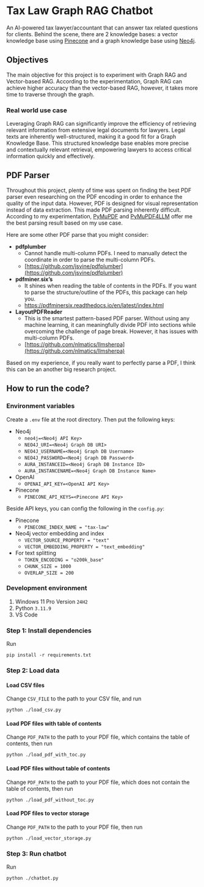 # Tax Law Graph RAG Chatbot

An AI-powered tax lawyer/accountant that can answer tax related questions for clients. Behind the scene, there are 2 knowledge bases: a vector knowledge base using [Pinecone](https://www.pinecone.io/) and a graph knowledge base using [Neo4j](https://neo4j.com/). 


## Objectives

The main objective for this project is to experiment with Graph RAG and Vector-based RAG. According to the experimentation, Graph RAG can achieve higher accuracy than the vector-based RAG, however, it takes more time to traverse through the graph. 

### Real world use case

Leveraging Graph RAG can significantly improve the efficiency of retrieving relevant information from extensive legal documents for lawyers. Legal texts are inherently well-structured, making it a good fit for a Graph Knowledge Base. This structured knowledge base enables more precise and contextually relevant retrieval, empowering lawyers to access critical information quickly and effectively.

## PDF Parser

Throughout this project, plenty of time was spent on finding the best PDF parser even researching on the PDF encoding in order to enhance the quality of the input data. However, PDF is designed for visual representation instead of data extraction. This made PDF parsing inherently difficult. According to my experimentation, [PyMuPDF](https://pymupdf.readthedocs.io/en/latest/index.html) and [PyMuPDF4LLM](https://pymupdf.readthedocs.io/en/latest/pymupdf4llm/) offer me the best parsing result based on my use case. 

Here are some other PDF parse that you might consider:

- **pdfplumber**
  - Cannot handle multi-column PDFs. I need to manually detect the coordinate in order to parse the multi-column PDFs.
  - [https://github.com/jsvine/pdfplumber](https://github.com/jsvine/pdfplumber)
- **pdfminer.six’s**
  - It shines when reading the table of contents in the PDFs. If you want to parse the structure/outline of the PDFs, this package can help you.
  - https://pdfminersix.readthedocs.io/en/latest/index.html 
- **LayoutPDFReader**
  - This is the smartest pattern-based PDF parser. Without using any machine learning, it can meaningfully divide PDF into sections while overcoming the challenge of page break. However, it has issues with multi-column PDFs. 
  - [https://github.com/nlmatics/llmsherpa](https://github.com/nlmatics/llmsherpa)

Based on my experience, if you really want to perfectly parse a PDF, I think this can be an another big research project.

## How to run the code?

### Environment variables

Create a `.env` file at the root directory. Then put the following keys:

- Neo4j
  - `neo4j=<Neo4j API Key>`
  - `NEO4J_URI=<Neo4j Graph DB URI>`
  - `NEO4J_USERNAME=<Neo4j Graph DB Username>`
  - `NEO4J_PASSWORD=<Neo4j Graph DB Password>`
  - `AURA_INSTANCEID=<Neo4j Graph DB Instance ID>`
  - `AURA_INSTANCENAME=<Neo4j Graph DB Instance Name>`
- OpenAI
  - `OPENAI_API_KEY=<OpenAI API Key>`
- Pinecone
  - `PINECONE_API_KEYS=<Pinecone API Key>`

Beside API keys, you can config the following in the `config.py`:

- Pinecone
  - `PINECONE_INDEX_NAME = "tax-law"`
- Neo4j vector embedding and index
  - `VECTOR_SOURCE_PROPERTY = "text"`
  - `VECTOR_EMBEDDING_PROPERTY = "text_embedding"`
- For text splitting
  - `TOKEN_ENCODING = "o200k_base"`
  - `CHUNK_SIZE = 1000`
  - `OVERLAP_SIZE = 200`

### Development environment

1. Windows 11 Pro Version `24H2`
2. Python `3.11.9`
3. VS Code

### Step 1: Install dependencies

Run 
```
pip install -r requirements.txt
```


### Step 2: Load data

#### Load CSV files

Change `CSV_FILE` to the path to your CSV file, and run

```
python ./load_csv.py
```

#### Load PDF files with table of contents

Change `PDF_PATH` to the path to your PDF file, which contains the table of contents, then run

```
python ./load_pdf_with_toc.py
```

#### Load PDF files without table of contents

Change `PDF_PATH` to the path to your PDF file, which does not contain the table of contents, then run

```
python ./load_pdf_without_toc.py
```

#### Load PDF files to vector storage

Change `PDF_PATH` to the path to your PDF file, then run

```
python ./load_vector_storage.py
```

### Step 3: Run chatbot

Run 
```
python ./chatbot.py
```

